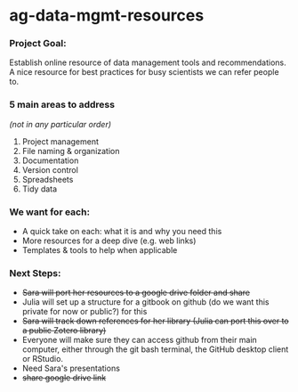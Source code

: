 # ag-data-mgmt-resources

### Project Goal: 

Establish online resource of data management tools and recommendations. A nice resource for best practices for busy scientists we can refer people to.
 
### 5 main areas to address 
*(not in any particular order)*

1. Project management
1. File naming & organization
1. Documentation
1. Version control
1. Spreadsheets
1. Tidy data
 
 
### We want for each:
 
* A quick take on each: what it is and why you need this
* More resources for a deep dive (e.g. web links)
* Templates & tools to help when applicable
 
### Next Steps:
 
* ~~Sara will port her resources to a google drive folder and share~~
* Julia will set up a structure for a gitbook on github (do we want this private for now or public?) for this
* ~~Sara will track down references for her library  (Julia can port this over to a public Zotero library)~~
* Everyone will make sure they can access github from their main computer, either through the git bash terminal, the GitHub desktop client or RStudio.
* Need Sara's presentations
* ~~share google drive link~~
  
